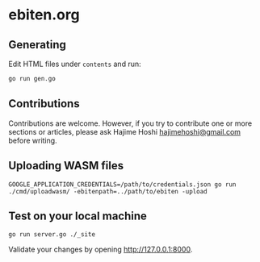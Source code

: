 # ebiten.org

## Generating

Edit HTML files under `contents` and run:

```sh
go run gen.go
```

## Contributions

Contributions are welcome. However, if you try to contribute one or more sections or articles, please ask Hajime Hoshi <hajimehoshi@gmail.com> before writing.

## Uploading WASM files

```
GOOGLE_APPLICATION_CREDENTIALS=/path/to/credentials.json go run ./cmd/uploadwasm/ -ebitenpath=../path/to/ebiten -upload
```

## Test on your local machine

```
go run server.go ./_site
```

Validate your changes by opening http://127.0.0.1:8000.
